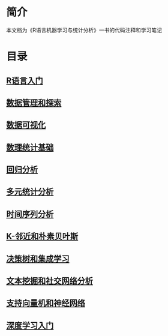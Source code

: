 # 简介
本文档为《R语言机器学习与统计分析》一书的代码注释和学习笔记

# 目录

## [R语言入门](02R语言机器学习与统计分析\01第一章_R语言入门/)
## [数据管理和探索](02R语言机器学习与统计分析\02第二章_数据管理和探索/)
## [数据可视化](02R语言机器学习与统计分析\03第三章_数据可视化/)
## [数理统计基础](02R语言机器学习与统计分析\04第四章_数理统计基础/)
## [回归分析](02R语言机器学习与统计分析\05第五章_回归分析/)
## [多元统计分析](02R语言机器学习与统计分析\06第六章_多元统计分析/)
## [时间序列分析](02R语言机器学习与统计分析\07第七章_时间序列分析/)
## [K-邻近和朴素贝叶斯](02R语言机器学习与统计分析\08第八章_K-邻近和朴素贝叶斯/)
## [决策树和集成学习](02R语言机器学习与统计分析\09第九章_决策树和集成学习/)
## [文本挖掘和社交网络分析](02R语言机器学习与统计分析\10第十章_文本挖掘和社交网络分析/)
## [支持向量机和神经网络](02R语言机器学习与统计分析\11第十一章_支持向量机和神经网络/)
## [深度学习入门](02R语言机器学习与统计分析\12第十二章_深度学习入门/)







